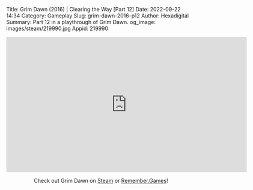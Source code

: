 Title: Grim Dawn (2016) | Clearing the Way [Part 12]
Date: 2022-09-22 14:34
Category: Gameplay
Slug: grim-dawn-2016-p12
Author: Hexadigital
Summary: Part 12 in a playthrough of Grim Dawn.
og_image: images/steam/219990.jpg
Appid: 219990

<center><iframe src="https://www.youtube.com/embed/NRIOHiBBNsg?feature=oembed" allow="accelerometer; autoplay; encrypted-media; gyroscope; picture-in-picture" width="640" height="360" frameborder="0"></iframe>

Check out Grim Dawn on [Steam](https://store.steampowered.com/app/219990/?curator_clanid=34633900) or [Remember.Games](https://remember.games/game/178/)!</center>

